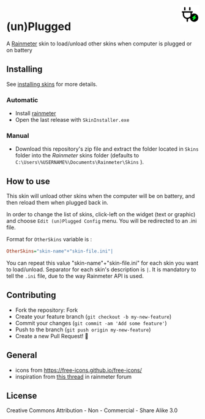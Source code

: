 <picture>
    <source media="(prefers-color-scheme: dark)" srcset="icons/plug-transparent-white-1.png">
    <source media="(prefers-color-scheme: light)" srcset="icons/plug-transparent-1.png">
    <img alt="(un)Plugged logo" src="icons/plug-transparent-1.png" width="10%" height="10%" align="right">
</picture>

# (un)Plugged

A [Rainmeter](https://www.rainmeter.net/) skin to load/unload other skins when computer is plugged or on battery

## Installing

See [installing skins](https://docs.rainmeter.net/manual/installing-skins/) for more details.

### Automatic

* Install [rainmeter](https://github.com/rainmeter/rainmeter/releases/latest)
* Open the last release with `SkinInstaller.exe`

### Manual

* Download this repository's zip file and extract the folder located in `Skins` folder into the *Rainmeter* skins folder (defaults to `C:\Users\%USERNAME%\Documents\Rainmeter\Skins` ).

## How to use

This skin will unload other skins when the computer will be on battery, and then reload them when plugged back in. 

In order to change the list of skins, click-left on the widget (text or graphic) and choose `Edit (un)Plugged Config` menu.
You will be redirected to an .ini file. 

Format for `OtherSkins` variable is :
```ini
OtherSkins="skin-name"+"skin-file.ini"|
```
You can repeat this value "skin-name"+"skin-file.ini" for each skin you want to load/unload. Separator for each skin's description is `|`.
It is mandatory to tell the `.ini` file, due to the way Rainmeter API is used.

## Contributing

* Fork the repository: Fork
* Create your feature branch (`git checkout -b my-new-feature`)
* Commit your changes (`git commit -am 'Add some feature'`)
* Push to the branch (`git push origin my-new-feature`)
* Create a new Pull Request! 🎉


## General

* icons from https://free-icons.github.io/free-icons/
* inspiration from [this thread](https://forum.rainmeter.net/viewtopic.php?p=206092) in rainmeter forum
 
## License

Creative Commons Attribution - Non - Commercial - Share Alike 3.0
